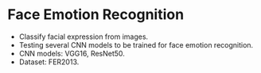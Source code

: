 # Face Emotion Recognition
- Classify facial expression from images.
- Testing several CNN models to be trained for face emotion recognition.
- CNN models: VGG16, ResNet50.
- Dataset: FER2013.
